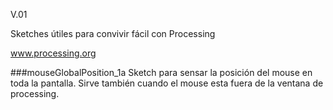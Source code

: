V.01

Sketches útiles para convivir fácil con Processing

www.processing.org

###mouseGlobalPosition_1a
Sketch para sensar la posición del mouse en toda la pantalla. Sirve también cuando el mouse esta fuera de la ventana de processing.

